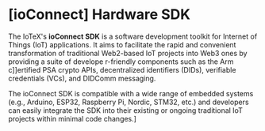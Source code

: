 # \[ioConnect] Hardware SDK

The IoTeX's **ioConnect SDK** is a software development toolkit for Internet of Things (IoT) applications. It aims to facilitate the rapid and convenient transformation of traditional Web2-based IoT projects into Web3 ones by providing a suite of develope                                                                    r-friendly components such as the Arm c]]ertified PSA crypto APIs, decentralized identifiers (DIDs), verifiable credentials (VCs), and DIDComm messaging.&#x20;

The ioConnect SDK is compatible with a wide range of embedded systems (e.g., Arduino, ESP32, Raspberry Pi, Nordic, STM32, etc.) and developers can easily integrate the SDK into their existing or ongoing traditional IoT projects within minimal code changes.]
